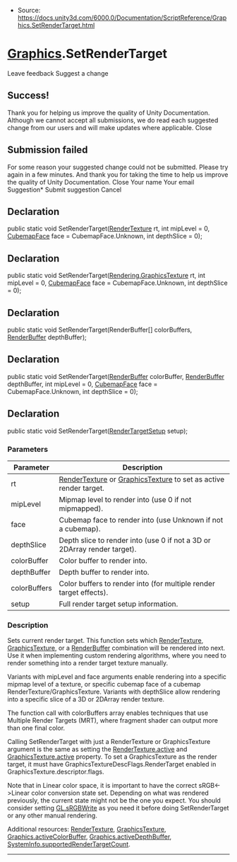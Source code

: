 * Source: https://docs.unity3d.com/6000.0/Documentation/ScriptReference/Graphics.SetRenderTarget.html

#  [Graphics](https://docs.unity3d.com/6000.0/Documentation/ScriptReference/Graphics.html).SetRenderTarget
Leave feedback
Suggest a change
## Success!
Thank you for helping us improve the quality of Unity Documentation. Although we cannot accept all submissions, we do read each suggested change from our users and will make updates where applicable.
Close
## Submission failed
For some reason your suggested change could not be submitted. Please <a>try again</a> in a few minutes. And thank you for taking the time to help us improve the quality of Unity Documentation.
Close
Your name Your email Suggestion* Submit suggestion
Cancel
## Declaration
public static void SetRenderTarget([RenderTexture](https://docs.unity3d.com/6000.0/Documentation/ScriptReference/RenderTexture.html) rt, int mipLevel = 0, [CubemapFace](https://docs.unity3d.com/6000.0/Documentation/ScriptReference/CubemapFace.html) face = CubemapFace.Unknown, int depthSlice = 0); 
## Declaration
public static void SetRenderTarget([Rendering.GraphicsTexture](https://docs.unity3d.com/6000.0/Documentation/ScriptReference/Rendering.GraphicsTexture.html) rt, int mipLevel = 0, [CubemapFace](https://docs.unity3d.com/6000.0/Documentation/ScriptReference/CubemapFace.html) face = CubemapFace.Unknown, int depthSlice = 0); 
## Declaration
public static void SetRenderTarget(RenderBuffer[] colorBuffers, [RenderBuffer](https://docs.unity3d.com/6000.0/Documentation/ScriptReference/RenderBuffer.html) depthBuffer); 
## Declaration
public static void SetRenderTarget([RenderBuffer](https://docs.unity3d.com/6000.0/Documentation/ScriptReference/RenderBuffer.html) colorBuffer, [RenderBuffer](https://docs.unity3d.com/6000.0/Documentation/ScriptReference/RenderBuffer.html) depthBuffer, int mipLevel = 0, [CubemapFace](https://docs.unity3d.com/6000.0/Documentation/ScriptReference/CubemapFace.html) face = CubemapFace.Unknown, int depthSlice = 0); 
## Declaration
public static void SetRenderTarget([RenderTargetSetup](https://docs.unity3d.com/6000.0/Documentation/ScriptReference/RenderTargetSetup.html) setup); 
### Parameters
Parameter | Description  
---|---  
rt |  [RenderTexture](https://docs.unity3d.com/6000.0/Documentation/ScriptReference/RenderTexture.html) or [GraphicsTexture](https://docs.unity3d.com/6000.0/Documentation/ScriptReference/Rendering.GraphicsTexture.html) to set as active render target.  
mipLevel | Mipmap level to render into (use 0 if not mipmapped).  
face | Cubemap face to render into (use Unknown if not a cubemap).  
depthSlice | Depth slice to render into (use 0 if not a 3D or 2DArray render target).  
colorBuffer | Color buffer to render into.  
depthBuffer | Depth buffer to render into.  
colorBuffers | Color buffers to render into (for multiple render target effects).  
setup | Full render target setup information.  
### Description
Sets current render target.
This function sets which [RenderTexture](https://docs.unity3d.com/6000.0/Documentation/ScriptReference/RenderTexture.html), [GraphicsTexture](https://docs.unity3d.com/6000.0/Documentation/ScriptReference/Rendering.GraphicsTexture.html), or a [RenderBuffer](https://docs.unity3d.com/6000.0/Documentation/ScriptReference/RenderBuffer.html) combination will be rendered into next. Use it when implementing custom rendering algorithms, where you need to render something into a render target texture manually.  
  
Variants with mipLevel and face arguments enable rendering into a specific mipmap level of a texture, or specific cubemap face of a cubemap RenderTexture/GraphicsTexture. Variants with depthSlice allow rendering into a specific slice of a 3D or 2DArray render texture.  
  
The function call with colorBuffers array enables techniques that use Multiple Render Targets (MRT), where fragment shader can output more than one final color.  
  
Calling SetRenderTarget with just a RenderTexture or GraphicsTexture argument is the same as setting the [RenderTexture.active](https://docs.unity3d.com/6000.0/Documentation/ScriptReference/RenderTexture-active.html) and [GraphicsTexture.active](https://docs.unity3d.com/6000.0/Documentation/ScriptReference/Rendering.GraphicsTexture-active.html) property. To set a GraphicsTexture as the render target, it must have GraphicsTextureDescFlags.RenderTarget enabled in GraphicsTexture.descriptor.flags.  
  
Note that in Linear color space, it is important to have the correct sRGB<->Linear color conversion state set. Depending on what was rendered previously, the current state might not be the one you expect. You should consider setting [GL.sRGBWrite](https://docs.unity3d.com/6000.0/Documentation/ScriptReference/GL-sRGBWrite.html) as you need it before doing SetRenderTarget or any other manual rendering.  
  
Additional resources: [RenderTexture](https://docs.unity3d.com/6000.0/Documentation/ScriptReference/RenderTexture.html), [GraphicsTexture](https://docs.unity3d.com/6000.0/Documentation/ScriptReference/Rendering.GraphicsTexture.html), [Graphics.activeColorBuffer](https://docs.unity3d.com/6000.0/Documentation/ScriptReference/Graphics-activeColorBuffer.html), [Graphics.activeDepthBuffer](https://docs.unity3d.com/6000.0/Documentation/ScriptReference/Graphics-activeDepthBuffer.html), [SystemInfo.supportedRenderTargetCount](https://docs.unity3d.com/6000.0/Documentation/ScriptReference/SystemInfo-supportedRenderTargetCount.html).
* * *

